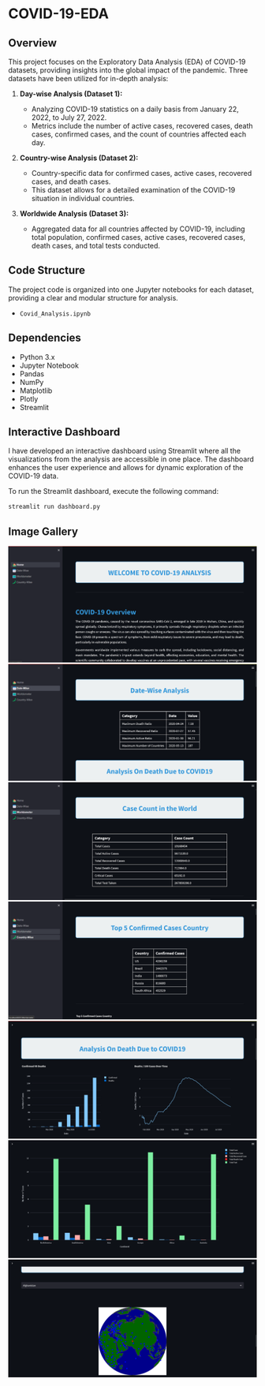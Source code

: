 # COVID-19-EDA

## Overview

This project focuses on the Exploratory Data Analysis (EDA) of COVID-19 datasets, providing insights into the global impact of the pandemic. Three datasets have been utilized for in-depth analysis:

1. **Day-wise Analysis (Dataset 1):**
   - Analyzing COVID-19 statistics on a daily basis from January 22, 2022, to July 27, 2022.
   - Metrics include the number of active cases, recovered cases, death cases, confirmed cases, and the count of countries affected each day.

2. **Country-wise Analysis (Dataset 2):**
   - Country-specific data for confirmed cases, active cases, recovered cases, and death cases.
   - This dataset allows for a detailed examination of the COVID-19 situation in individual countries.

3. **Worldwide Analysis (Dataset 3):**
   - Aggregated data for all countries affected by COVID-19, including total population, confirmed cases, active cases, recovered cases, death cases, and total tests conducted.


## Code Structure

The project code is organized into one Jupyter notebooks for each dataset, providing a clear and modular structure for analysis.

- `Covid_Analysis.ipynb`

## Dependencies
- Python 3.x
- Jupyter Notebook
- Pandas
- NumPy
- Matplotlib
- Plotly
- Streamlit

## Interactive Dashboard

I have developed an interactive dashboard using Streamlit where all the visualizations from the analysis are accessible in one place. The dashboard enhances the user experience and allows for dynamic exploration of the COVID-19 data.

To run the Streamlit dashboard, execute the following command:

```bash
streamlit run dashboard.py
```

## Image Gallery

![Alt Text](https://github.com/ParthaSarathi-23/COVID-19-EDA/blob/main/Image/Img-1.png?raw=true)
![Alt Text](https://github.com/ParthaSarathi-23/COVID-19-EDA/blob/main/Image/Img-2.png?raw=true)
![Alt Text](https://github.com/ParthaSarathi-23/COVID-19-EDA/blob/main/Image/Img-3.png?raw=true)
![Alt Text](https://github.com/ParthaSarathi-23/COVID-19-EDA/blob/main/Image/Img-4.png?raw=true)
![Alt Text](https://github.com/ParthaSarathi-23/COVID-19-EDA/blob/main/Image/Img-5.png?raw=true)
![Alt Text](https://github.com/ParthaSarathi-23/COVID-19-EDA/blob/main/Image/Img-6.png?raw=true)
![Alt Text](https://github.com/ParthaSarathi-23/COVID-19-EDA/blob/main/Image/Img-7.png?raw=true)
